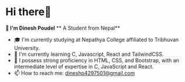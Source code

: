 # Hi there👋
**🙋 I'm Dinesh Poudel**
** A Student from Nepal**
- 🎓 I'm currently studying at Nepathya College affiliated to Tribhuvan University.
- 🌱 I'm currently learning C, Javascript, React and TailwindCSS.
- 🔭 I possess strong proficiency in HTML, CSS, and Bootstrap, with an intermediate level of expertise in C, JavaScript and React.
- 📫 How to reach me: dineshp4297501@gmail.com

<!--
**dinesh13p/dinesh13p** is a ✨ _special_ ✨ repository because its `README.md` (this file) appears on your GitHub profile.

Here are some ideas to get you started:

- - ✨ My website: [click](your-website-link)
- 🔭 I’m currently working on ...
- 🌱 I’m currently learning ...
- 👯 I’m looking to collaborate on ...
- 🤔 I’m looking for help with ...
- 💬 Ask me about ...
- 📫 How to reach me: ...
- 😄 Pronouns: ...
- ⚡ Fun fact: ...
-->
